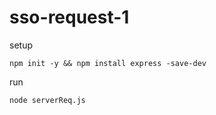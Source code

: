 # sso-request-1
setup
```
npm init -y && npm install express -save-dev
```
run
```
node serverReq.js
```